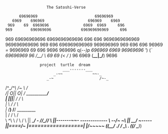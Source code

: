                       The Satoshi-Verse
                      
          69696969                         69696969
       6969    696969                   696969    6969
     969    69  6969696               6969  6969     696
    969        696969696             696969696969     696
   969        69696969696           6969696969696      696
   696      9696969696969           969696969696       969
    696     696969696969             969696969        969
     696     696  96969      _=_      9696969  69    696
       9696    969696      q(-_-)p      696969    6969
          96969696         '_) (_`         69696969
             96            /__/  \            69
             69          _(<_   / )_          96
            6969        (__\_\_|_/__)        9696
            
                   project  turtle  dream
                             ___-------___
                         _-~~             ~~-_
                      _-~                    /~-_
   /^\__/^\         /~  \                   /    \
 /|  O|| O|        /      \_______________/        \
| |___||__|      /       /                \          \
|          \    /      /                    \          \
|   (_______) /______/                        \_________ \
|         / /         \                      /            \
 \         \^\\         \                  /               \     /
   \         ||           \______________/      _-_       //\__//
     \       ||------_-~~-_ ------------- \ --/~   ~\    || __/
       ~-----||====/~     |==================|       |/~~~~~
        (_(__/  ./     /                    \_\      \.
               (_(___/                         \_____)_)
